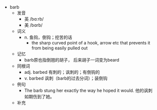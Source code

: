 - barb
  - 发音
    - 英 /bɑːrb/
    - 美 /bɑrb/
  - 词义
    - n. 鱼钩，倒钩；挖苦的话
      - the sharp curved point of a hook,  arrow  etc that prevents it from being easily pulled out
  - 记忆
    - barb原也指倒翘的胡子， 后来胡子一词变为beard
  - 同根词
    - adj. barbed 有刺的；讽刺的；有倒钩的
    - v. barbed 讽刺（barb的过去分词）；装倒钩
  - 例句
    - The barb stung her exactly the way he hoped it would. 他的讽刺如期伤到了她。
  - 补充
